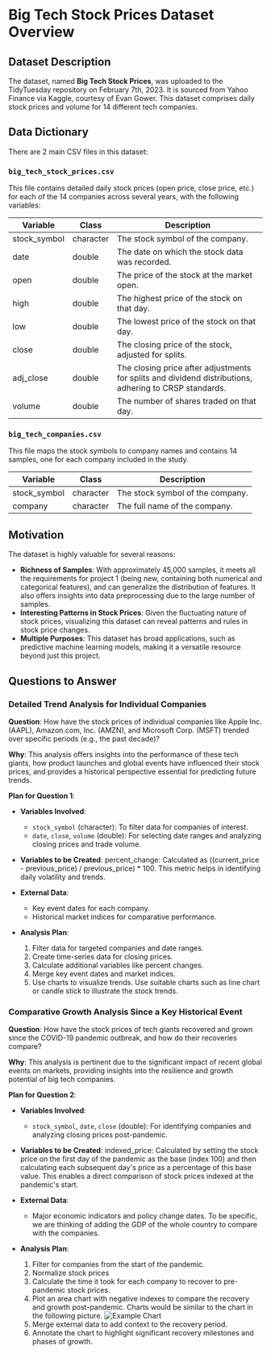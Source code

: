 # Big Tech Stock Prices Dataset Overview

## Dataset Description

The dataset, named **Big Tech Stock Prices**, was uploaded to the TidyTuesday repository on February 7th, 2023. It is sourced from Yahoo Finance via Kaggle, courtesy of Evan Gower. This dataset comprises daily stock prices and volume for 14 different tech companies.

## Data Dictionary

There are 2 main CSV files in this dataset:

### `big_tech_stock_prices.csv`

This file contains detailed daily stock prices (open price, close price, etc.) for each of the 14 companies across several years, with the following variables:

| Variable    | Class     | Description                                                                                                                                                                                                                        |
|-------------|-----------|------------------------------------------------------------------------------------------------------------------------------------------------------------------------------------------------------------------------------------|
| stock_symbol| character | The stock symbol of the company.                                                                                                                                                                                                   |
| date        | double    | The date on which the stock data was recorded.                                                                                                                                                                                     |
| open        | double    | The price of the stock at the market open.                                                                                                                                                                                         |
| high        | double    | The highest price of the stock on that day.                                                                                                                                                                                        |
| low         | double    | The lowest price of the stock on that day.                                                                                                                                                                                         |
| close       | double    | The closing price of the stock, adjusted for splits.                                                                                                                                                                               |
| adj_close   | double    | The closing price after adjustments for splits and dividend distributions, adhering to CRSP standards.                                                                                                                              |
| volume      | double    | The number of shares traded on that day.                                                                                                                                                                                           |

### `big_tech_companies.csv`

This file maps the stock symbols to company names and contains 14 samples, one for each company included in the study.

| Variable    | Class     | Description                  |
|-------------|-----------|------------------------------|
| stock_symbol| character | The stock symbol of the company. |
| company     | character | The full name of the company.    |

## Motivation

The dataset is highly valuable for several reasons:

- **Richness of Samples**: With approximately 45,000 samples, it meets all the requirements for project 1 (being new, containing both numerical and categorical features), and can generalize the distribution of features. It also offers insights into data preprocessing due to the large number of samples.
- **Interesting Patterns in Stock Prices**: Given the fluctuating nature of stock prices, visualizing this dataset can reveal patterns and rules in stock price changes.
- **Multiple Purposes**: This dataset has broad applications, such as predictive machine learning models, making it a versatile resource beyond just this project.

## Questions to Answer

### Detailed Trend Analysis for Individual Companies

**Question**: How have the stock prices of individual companies like Apple Inc. (AAPL), Amazon.com, Inc. (AMZN), and Microsoft Corp. (MSFT) trended over specific periods (e.g., the past decade)?

**Why**: This analysis offers insights into the performance of these tech giants, how product launches and global events have influenced their stock prices, and provides a historical perspective essential for predicting future trends.

**Plan for Question 1**:

- **Variables Involved**:
  - `stock_symbol` (character): To filter data for companies of interest.
  - `date`, `close`, `volume` (double): For selecting date ranges and analyzing closing prices and trade volume.

- **Variables to be Created**:
  percent_change: Calculated as ((current_price - previous_price) / previous_price) * 100. This metric helps in identifying daily volatility and trends.


- **External Data**:
  - Key event dates for each company.
  - Historical market indices for comparative performance.

- **Analysis Plan**:
  1. Filter data for targeted companies and date ranges.
  2. Create time-series data for closing prices.
  3. Calculate additional variables like percent changes.
  4. Merge key event dates and market indices.
  5. Use charts to visualize trends. Use suitable charts such as line chart or candle stick to illustrate the stock trends.

### Comparative Growth Analysis Since a Key Historical Event

**Question**: How have the stock prices of tech giants recovered and grown since the COVID-19 pandemic outbreak, and how do their recoveries compare?

**Why**: This analysis is pertinent due to the significant impact of recent global events on markets, providing insights into the resilience and growth potential of big tech companies.

**Plan for Question 2**:

- **Variables Involved**:
  - `stock_symbol`, `date`, `close` (double): For identifying companies and analyzing closing prices post-pandemic.

- **Variables to be Created**:
  indexed_price: Calculated by setting the stock price on the first day of the pandemic as the base (index 100) and then calculating each subsequent day's price as a percentage of this base value. This enables a direct comparison of stock prices indexed at the pandemic's start.

- **External Data**:
  - Major economic indicators and policy change dates. To be specific, we are thinking of adding the GDP of the whole country to compare with the companies.

- **Analysis Plan**:
  1. Filter for companies from the start of the pandemic.
  2. Normalize stock prices
  3. Calculate the time it took for each company to recover to pre-pandemic stock prices.
  4. Plot an area chart with negative indexes to compare the recovery and growth post-pandemic. Charts would be similar to the chart in the following picture.
  ![Example Chart]("recovery_chart.png")
  5. Merge external data to add context to the recovery period.
  6. Annotate the chart to highlight significant recovery milestones and phases of growth.



